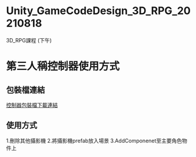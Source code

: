 # Unity_GameCodeDesign_3D_RPG_20210818
 3D_RPG課程 (下午)
 
 # 第三人稱控制器使用方式
 
 ## 包裝檔連結
 [控制器包裝檔下載連結](https://github.com/Hsin1204/Unity_GameCodeDesign_3D_RPG_20210818/blob/main/ThirdPerson_ControllerAndCam.unitypackage)
 
 ## 使用方式
 
 1.刪除其他攝影機
 2.將攝影機prefab放入場景
 3.AddComponenet至主要角色物件上
